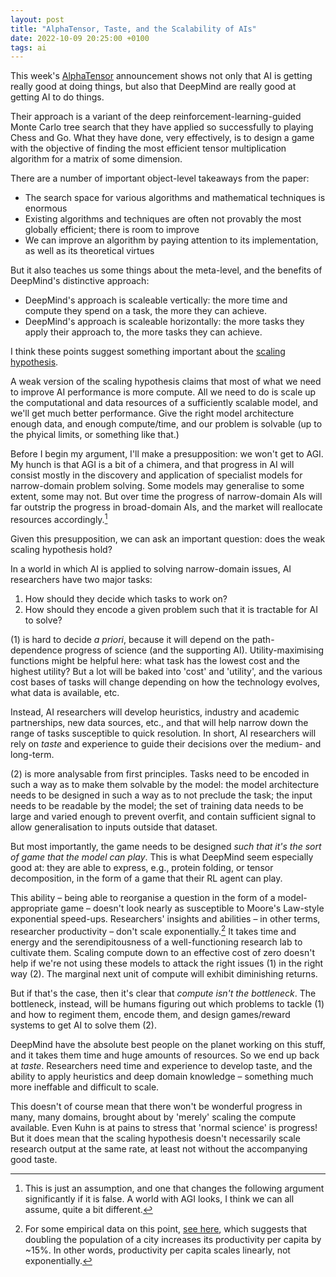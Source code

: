 ```yaml
---
layout: post
title: "AlphaTensor, Taste, and the Scalability of AIs"
date: 2022-10-09 20:25:00 +0100
tags: ai
---
```


This week's [AlphaTensor](https://www.deepmind.com/blog/discovering-novel-algorithms-with-alphatensor) announcement shows not only that AI is getting really good at doing things, but also that DeepMind are really good at getting AI to do things.

Their approach is a variant of the deep reinforcement-learning-guided Monte Carlo tree search that they have applied so successfully to playing Chess and Go. What they have done, very effectively, is to design a game with the objective of finding the most efficient tensor multiplication algorithm for a matrix of some dimension.

There are a number of important object-level takeaways from the paper:

- The search space for various algorithms and mathematical techniques is enormous
- Existing algorithms and techniques are often not provably the most globally efficient; there is room to improve
- We can improve an algorithm by paying attention to its implementation, as well as its theoretical virtues

But it also teaches us some things about the meta-level, and the benefits of DeepMind's distinctive approach:

- DeepMind's approach is scaleable vertically: the more time and compute they spend on a task, the more they can achieve.
- DeepMind's approach is scaleable horizontally: the more tasks they apply their approach to, the more tasks they can achieve.

I think these points suggest something important about the [scaling hypothesis](https://www.gwern.net/Scaling-hypothesis#scaling-hypothesis).

A weak version of the scaling hypothesis claims that most of what we need to improve AI performance is more compute. All we need to do is scale up the computational and data resources of a sufficiently scalable model, and we'll get much better performance. Give the right model architecture enough data, and enough compute/time, and our problem is solvable (up to the phyical limits, or something like that.)

Before I begin my argument, I'll make a presupposition: we won't get to AGI. My hunch is that AGI is a bit of a chimera, and that progress in AI will consist mostly in the discovery and application of specialist models for narrow-domain problem solving. Some models may generalise to some extent, some may not. But over time the progress of narrow-domain AIs will far outstrip the progress in broad-domain AIs, and the market will reallocate resources accordingly.[^1]

Given this presupposition, we can ask an important question: does the weak scaling hypothesis hold?

In a world in which AI is applied to solving narrow-domain issues, AI researchers have two major tasks:

1. How should they decide which tasks to work on?
2. How should they encode a given problem such that it is tractable for AI to solve?

(1) is hard to decide _a priori_, because it will depend on the path-dependence progress of science (and the supporting AI). Utility-maximising functions might be helpful here: what task has the lowest cost and the highest utility? But a lot will be baked into 'cost' and 'utility', and the various cost bases of tasks will change depending on how the technology evolves, what data is available, etc.

Instead, AI researchers will develop heuristics, industry and academic partnerships, new data sources, etc., and that will help narrow down the range of tasks susceptible to quick resolution. In short, AI researchers will rely on _taste_ and experience to guide their decisions over the medium- and long-term.

(2) is more analysable from first principles. Tasks need to be encoded in such a way as to make them solvable by the model: the model architecture needs to be designed in such a way as to not preclude the task; the input needs to be readable by the model; the set of training data needs to be large and varied enough to prevent overfit, and contain sufficient signal to allow generalisation to inputs outside that dataset.

But most importantly, the game needs to be designed _such that it's the sort of game that the model can play_. This is what DeepMind seem especially good at: they are able to express, e.g., protein folding, or tensor decomposition, in the form of a game that their RL agent can play.

This ability – being able to reorganise a question in the form of a model-appropriate game – doesn't look nearly as susceptible to Moore's Law-style exponential speed-ups. Researchers' insights and abilities – in other terms, researcher productivity – don't scale exponentially.[^2] It takes time and energy and the serendipitousness of a well-functioning research lab to cultivate them. Scaling compute down to an effective cost of zero doesn't help if we're not using these models to attack the right issues (1) in the right way (2). The marginal next unit of compute will exhibit diminishing returns.

But if that's the case, then it's clear that _compute isn't the bottleneck_. The bottleneck, instead, will be humans figuring out which problems to tackle (1) and how to regiment them, encode them, and design games/reward systems to get AI to solve them (2).

DeepMind have the absolute best people on the planet working on this stuff, and it takes them time and huge amounts of resources. So we end up back at _taste_. Researchers need time and experience to develop taste, and the ability to apply heuristics and deep domain knowledge – something much more ineffable and difficult to scale.

This doesn't of course mean that there won't be wonderful progress in many, many domains, brought about by 'merely' scaling the compute available. Even Kuhn is at pains to stress that 'normal science' is progress! But it does mean that the scaling hypothesis doesn't necessarily scale research output at the same rate, at least not without the accompanying good taste.

[^1]: This is just an assumption, and one that changes the following argument significantly if it is false. A world with AGI looks, I think we can all assume, quite a bit different.
[^2]: For some empirical data on this point, [see here](https://www.nature.com/articles/467912a), which suggests that doubling the population of a city increases its productivity per capita by ~15%. In other words, productivity per capita scales linearly, not exponentially.
